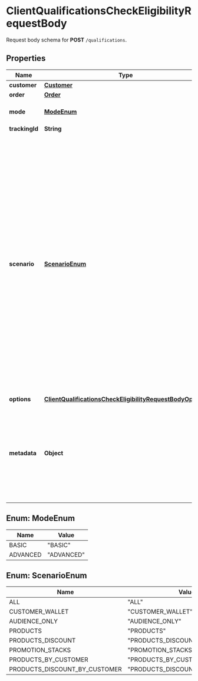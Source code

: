 

# ClientQualificationsCheckEligibilityRequestBody

Request body schema for **POST** `/qualifications`.

## Properties

| Name | Type | Description | Notes |
|------------ | ------------- | ------------- | -------------|
|**customer** | [**Customer**](Customer.md) |  |  [optional] |
|**order** | [**Order**](Order.md) |  |  [optional] |
|**mode** | [**ModeEnum**](#ModeEnum) | Defines which resources Voucherify will use. The &#x60;ADVANCED&#x60; mode is available after purchase only. |  [optional] |
|**trackingId** | **String** | Is correspondent to Customer&#39;s source_id |  [optional] |
|**scenario** | [**ScenarioEnum**](#ScenarioEnum) | Defines the scenario Voucherify should consider during the qualification process.  - &#x60;ALL&#x60; - Scenario that returns all redeemables available for the customer in one API request. This scenario is used by default when no value is selected. - &#x60;CUSTOMER_WALLET&#x60; - returns vouchers applicable to the customer’s cart based on the vouchers assigned to the customer’s profile. - &#x60;AUDIENCE_ONLY&#x60; - returns all vouchers, promotion tiers, and campaigns available to the customer. Voucherify validates the rules based on the customer profile only. - &#x60;PRODUCTS&#x60; - returns all promotions available for the products (when a discount is defined to be applied to the item or when the item is required in the validation rule). - &#x60;PRODUCTS_DISCOUNT&#x60; - returns all promotions available for products when a discount is defined as applicable to specific item(s). - &#x60;PROMOTION_STACKS&#x60; - returns the applicable promotion stacks. - &#x60;PRODUCTS_BY_CUSTOMER&#x60; - returns all promotions available for a customer for the products (when a discount is defined to be applied to the item or when the item is required in the validation rule). - &#x60;PRODUCTS_DISCOUNT_BY_CUSTOMER&#x60; - returns all promotions available for a customer for products when a discount is defined as applicable to specific item(s). |  [optional] |
|**options** | [**ClientQualificationsCheckEligibilityRequestBodyOptions**](ClientQualificationsCheckEligibilityRequestBodyOptions.md) |  |  [optional] |
|**metadata** | **Object** | A set of key/value pairs that you can send in the request body to check against redeemables requiring **redemption** metadata validation rules to be satisfied. The validation runs against rules that are defined through the &lt;!-- [Create Validation Rules](https://docs.voucherify.io/reference/create-validation-rules) --&gt;[Create Validation Rules](ref:create-validation-rules) endpoint or via the Dashboard; in the _Advanced Rule Builder_ &amp;rarr; _Advanced_ &amp;rarr; _Redemption metadata satisfy_ or _Basic Builder_ &amp;rarr; _Attributes match_ &amp;rarr; _REDEMPTION METADATA_. [Read more](https://support.voucherify.io/article/148-how-to-build-a-rule). |  [optional] |



## Enum: ModeEnum

| Name | Value |
|---- | -----|
| BASIC | &quot;BASIC&quot; |
| ADVANCED | &quot;ADVANCED&quot; |



## Enum: ScenarioEnum

| Name | Value |
|---- | -----|
| ALL | &quot;ALL&quot; |
| CUSTOMER_WALLET | &quot;CUSTOMER_WALLET&quot; |
| AUDIENCE_ONLY | &quot;AUDIENCE_ONLY&quot; |
| PRODUCTS | &quot;PRODUCTS&quot; |
| PRODUCTS_DISCOUNT | &quot;PRODUCTS_DISCOUNT&quot; |
| PROMOTION_STACKS | &quot;PROMOTION_STACKS&quot; |
| PRODUCTS_BY_CUSTOMER | &quot;PRODUCTS_BY_CUSTOMER&quot; |
| PRODUCTS_DISCOUNT_BY_CUSTOMER | &quot;PRODUCTS_DISCOUNT_BY_CUSTOMER&quot; |



